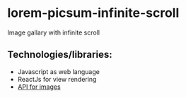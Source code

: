 # lorem-picsum-infinite-scroll
Image gallary with infinite scroll 

## Technologies/libraries:
* Javascript as web language
* ReactJs for view rendering
* [API for images](https://picsum.photos/)
